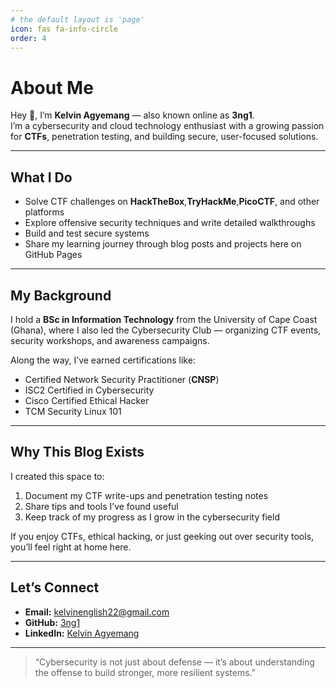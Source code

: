 ```yaml
---
# the default layout is 'page'
icon: fas fa-info-circle
order: 4
---
```


# About Me

Hey 👋, I’m **Kelvin Agyemang** — also known online as **3ng1**.  
I’m a cybersecurity and cloud technology enthusiast with a growing passion for **CTFs**, penetration testing, and building secure, user-focused solutions.

---

## What I Do
- Solve CTF challenges on **HackTheBox**,**TryHackMe**,**PicoCTF**, and other platforms
- Explore offensive security techniques and write detailed walkthroughs  
- Build and test secure systems
- Share my learning journey through blog posts and projects here on GitHub Pages

---

## My Background
I hold a **BSc in Information Technology** from the University of Cape Coast (Ghana), where I also led the Cybersecurity Club — organizing CTF events, security workshops, and awareness campaigns.

Along the way, I’ve earned certifications like:
- Certified Network Security Practitioner (**CNSP**)
- ISC2 Certified in Cybersecurity
- Cisco Certified Ethical Hacker
- TCM Security Linux 101

---

## Why This Blog Exists
I created this space to:
1. Document my CTF write-ups and penetration testing notes  
2. Share tips and tools I’ve found useful  
3. Keep track of my progress as I grow in the cybersecurity field  

If you enjoy CTFs, ethical hacking, or just geeking out over security tools, you’ll feel right at home here.

---

## Let’s Connect
- **Email:** [kelvinenglish22@gmail.com](mailto:kelvinenglish22@gmail.com)  
- **GitHub:** [3ng1](https://github.com/3ng1)  
- **LinkedIn:** [Kelvin Agyemang](https://www.linkedin.com/in/kelvin-agyemang-227176239/)  

---

> “Cybersecurity is not just about defense — it’s about understanding the offense to build stronger, more resilient systems.”
